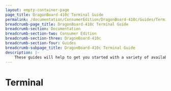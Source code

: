 ```yaml
---
layout: empty-container-page
page_title: DragonBoard-410c Terminal Guide
permalink: /documentation/ConsumerEdition/DragonBoard-410c/Guides/Terminal.md/
breadcrumb-page_title: DragonBoard-410c Terminal Guide
breadcrumb-section: Documentation
breadcrumb-section-two: Consumer Edition
breadcrumb-section-three: DragonBoard-410c
breadcrumb-section-four: Guides
breadcrumb-subpage_title: DragonBoard-410c Terminal Guide
description: |-
    These guides will help to get you started with a variety of available on-boards software
---
```

# Terminal
